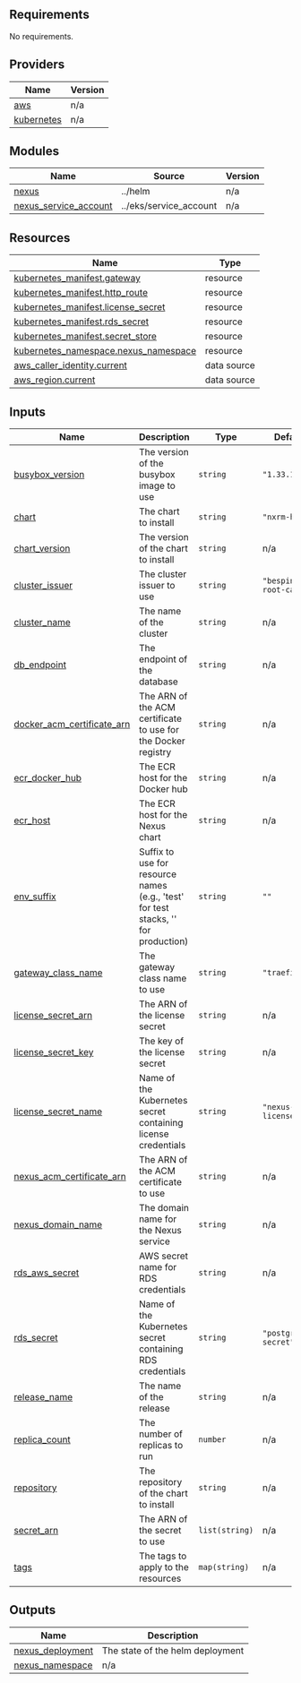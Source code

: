 <!-- BEGIN_TF_DOCS -->
## Requirements

No requirements.

## Providers

| Name | Version |
|------|---------|
| <a name="provider_aws"></a> [aws](#provider\_aws) | n/a |
| <a name="provider_kubernetes"></a> [kubernetes](#provider\_kubernetes) | n/a |

## Modules

| Name | Source | Version |
|------|--------|---------|
| <a name="module_nexus"></a> [nexus](#module\_nexus) | ../helm | n/a |
| <a name="module_nexus_service_account"></a> [nexus\_service\_account](#module\_nexus\_service\_account) | ../eks/service_account | n/a |

## Resources

| Name | Type |
|------|------|
| [kubernetes_manifest.gateway](https://registry.terraform.io/providers/hashicorp/kubernetes/latest/docs/resources/manifest) | resource |
| [kubernetes_manifest.http_route](https://registry.terraform.io/providers/hashicorp/kubernetes/latest/docs/resources/manifest) | resource |
| [kubernetes_manifest.license_secret](https://registry.terraform.io/providers/hashicorp/kubernetes/latest/docs/resources/manifest) | resource |
| [kubernetes_manifest.rds_secret](https://registry.terraform.io/providers/hashicorp/kubernetes/latest/docs/resources/manifest) | resource |
| [kubernetes_manifest.secret_store](https://registry.terraform.io/providers/hashicorp/kubernetes/latest/docs/resources/manifest) | resource |
| [kubernetes_namespace.nexus_namespace](https://registry.terraform.io/providers/hashicorp/kubernetes/latest/docs/resources/namespace) | resource |
| [aws_caller_identity.current](https://registry.terraform.io/providers/hashicorp/aws/latest/docs/data-sources/caller_identity) | data source |
| [aws_region.current](https://registry.terraform.io/providers/hashicorp/aws/latest/docs/data-sources/region) | data source |

## Inputs

| Name | Description | Type | Default | Required |
|------|-------------|------|---------|:--------:|
| <a name="input_busybox_version"></a> [busybox\_version](#input\_busybox\_version) | The version of the busybox image to use | `string` | `"1.33.1"` | no |
| <a name="input_chart"></a> [chart](#input\_chart) | The chart to install | `string` | `"nxrm-ha"` | no |
| <a name="input_chart_version"></a> [chart\_version](#input\_chart\_version) | The version of the chart to install | `string` | n/a | yes |
| <a name="input_cluster_issuer"></a> [cluster\_issuer](#input\_cluster\_issuer) | The cluster issuer to use | `string` | `"bespin-root-ca"` | no |
| <a name="input_cluster_name"></a> [cluster\_name](#input\_cluster\_name) | The name of the cluster | `string` | n/a | yes |
| <a name="input_db_endpoint"></a> [db\_endpoint](#input\_db\_endpoint) | The endpoint of the database | `string` | n/a | yes |
| <a name="input_docker_acm_certificate_arn"></a> [docker\_acm\_certificate\_arn](#input\_docker\_acm\_certificate\_arn) | The ARN of the ACM certificate to use for the Docker registry | `string` | n/a | yes |
| <a name="input_ecr_docker_hub"></a> [ecr\_docker\_hub](#input\_ecr\_docker\_hub) | The ECR host for the Docker hub | `string` | n/a | yes |
| <a name="input_ecr_host"></a> [ecr\_host](#input\_ecr\_host) | The ECR host for the Nexus chart | `string` | n/a | yes |
| <a name="input_env_suffix"></a> [env\_suffix](#input\_env\_suffix) | Suffix to use for resource names (e.g., 'test' for test stacks, '' for production) | `string` | `""` | no |
| <a name="input_gateway_class_name"></a> [gateway\_class\_name](#input\_gateway\_class\_name) | The gateway class name to use | `string` | `"traefik"` | no |
| <a name="input_license_secret_arn"></a> [license\_secret\_arn](#input\_license\_secret\_arn) | The ARN of the license secret | `string` | n/a | yes |
| <a name="input_license_secret_key"></a> [license\_secret\_key](#input\_license\_secret\_key) | The key of the license secret | `string` | n/a | yes |
| <a name="input_license_secret_name"></a> [license\_secret\_name](#input\_license\_secret\_name) | Name of the Kubernetes secret containing license credentials | `string` | `"nexus-repo-license.lic"` | no |
| <a name="input_nexus_acm_certificate_arn"></a> [nexus\_acm\_certificate\_arn](#input\_nexus\_acm\_certificate\_arn) | The ARN of the ACM certificate to use | `string` | n/a | yes |
| <a name="input_nexus_domain_name"></a> [nexus\_domain\_name](#input\_nexus\_domain\_name) | The domain name for the Nexus service | `string` | n/a | yes |
| <a name="input_rds_aws_secret"></a> [rds\_aws\_secret](#input\_rds\_aws\_secret) | AWS secret name for RDS credentials | `string` | n/a | yes |
| <a name="input_rds_secret"></a> [rds\_secret](#input\_rds\_secret) | Name of the Kubernetes secret containing RDS credentials | `string` | `"postgres-secret"` | no |
| <a name="input_release_name"></a> [release\_name](#input\_release\_name) | The name of the release | `string` | n/a | yes |
| <a name="input_replica_count"></a> [replica\_count](#input\_replica\_count) | The number of replicas to run | `number` | n/a | yes |
| <a name="input_repository"></a> [repository](#input\_repository) | The repository of the chart to install | `string` | n/a | yes |
| <a name="input_secret_arn"></a> [secret\_arn](#input\_secret\_arn) | The ARN of the secret to use | `list(string)` | n/a | yes |
| <a name="input_tags"></a> [tags](#input\_tags) | The tags to apply to the resources | `map(string)` | n/a | yes |

## Outputs

| Name | Description |
|------|-------------|
| <a name="output_nexus_deployment"></a> [nexus\_deployment](#output\_nexus\_deployment) | The state of the helm deployment |
| <a name="output_nexus_namespace"></a> [nexus\_namespace](#output\_nexus\_namespace) | n/a |
<!-- END_TF_DOCS -->